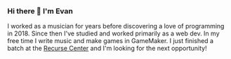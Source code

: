 ### Hi there 👋 I'm Evan
I worked as a musician for years before discovering a love of programming in 2018. Since then I've studied and worked primarily as a web dev. In my free time I write music and make games in GameMaker. I just finished a batch at the [Recurse Center](https://www.recurse.com) and I'm looking for the next opportunity!

<!--
**evanconway/evanconway** is a ✨ _special_ ✨ repository because its `README.md` (this file) appears on your GitHub profile.

Here are some ideas to get you started:

- 🔭 I’m currently working on ...
- 🌱 I’m currently learning ...
- 👯 I’m looking to collaborate on ...
- 🤔 I’m looking for help with ...
- 💬 Ask me about ...
- 📫 How to reach me: ...
- 😄 Pronouns: ...
- ⚡ Fun fact: ...
-->

